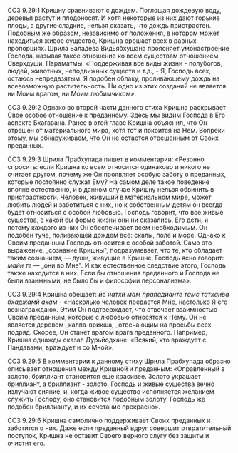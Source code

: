 ССЗ 9.29:1	Кришну сравнивают с дождем. Поглощая дождевую воду, деревья растут и плодоносят. И хотя некоторые из них дают горькие плоды, а другие сладкие, нельзя сказать, что дождь пристрастен. Подобным же образом, независимо от положения, в котором может находиться живое существо, Кришна орошает всех в равных пропорциях. Шрила Баладева Видьябхушана проясняет умонастроение Господа, называя такое отношение ко всем существам отношением Сверхдуши, Параматмы: «Поддерживая все виды жизни - полубогов, людей, животных, неподвижных существ и т.д., - Я, Господь всех, остаюсь непредвзятым. Я подобен облаку, проливающему дождь на всевозможную растительность. Ни одно из этих созданий не является ни Моим врагом, ни Моим любимчиком».

ССЗ 9.29:2	Однако во второй части данного стиха Кришна раскрывает Свое особое отношение к преданному. Здесь мы видим Господа в Его аспекте Бхагавана. Ранее в этой главе Кришна объяснил, что Он отрешен от материального мира, хотя тот и покоится на Нем. Вопреки этому, мы обнаруживаем, что Он не остается отрешенным от Своих преданных.

ССЗ 9.29:3	Шрила Прабхупада пишет в комментарии: «Резонно спросить: если Кришна ко всем относится одинаково и никого не считает другом, почему же Он проявляет особую заботу о преданных, которые постоянно служат Ему? На самом деле такое поведение вполне естественно, и в данном случае Кришну нельзя обвинить в пристрастности. Человек, живущий в материальном мире, может любить людей и заботиться о них, но к собственным детям он всегда будет относиться с особой любовью. Господь говорит, что все живые существа, в какой бы форме жизни они ни оказались, Его дети, и потому каждого из них Он обеспечивает всем необходимым. Он подобен туче, поливающей дождем всё: скалы, поле и море. Однако к Своим преданным Господь относится с особой заботой. Само это выражение, „сознание Кришны", подразумевает, что те, кто обладает таким сознанием, — души, живущие в Кришне. Господь ясно говорит: _майи те_ — „они во Мне". И как естественное следствие этого, Господь также находится в них. Если бы отношения преданного и Господа не были взаимными, не было бы и философии персонализма».

ССЗ 9.29:4	Кришна обещает: _йе йатхй мам прападйанте тамс татхаива бхаджамй ахам_ - «Насколько человек предается Мне, настолько Я его вознаграждаю». Этим Он подтверждает, что отвечает взаимностью Своим преданным, которые с любовью относятся к Нему. Он не является деревом _калпа-врикша, _отвечающим на просьбы всех подряд. Скорее, Он станет врагом врага преданного. Например, Кришна однажды сказал Дурьйодхане: «Всякий, кто враждует с Пандавами, враждует и со Мной».

ССЗ 9.29:5	В комментарии к данному стиху Шрила Прабхупада образно описывает отношения между Кришной и преданным: «Оправленный в золото, бриллиант становится еще красивее. Золото украшает бриллиант, а бриллиант - золото. Господь и живые существа вечно излучают сияние, и, когда живое существо исполняется желанием служить Господу, оно становится подобным золоту. Господь же подобен бриллианту, и их сочетание прекрасно».

ССЗ 9.29:6	Кришна самолично поддерживает Своих преданных и заботится о них. Даже если преданный вдруг совершит отвратительный поступок, Кришна не оставит Своего верного слугу без защиты и очистит его.
